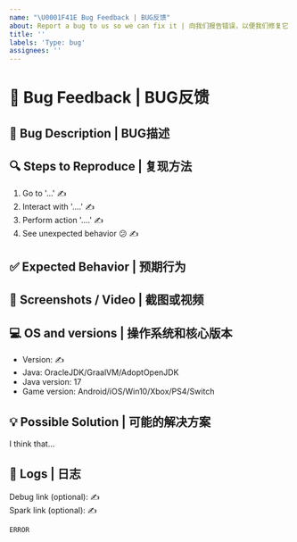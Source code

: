 ```yaml
---
name: "\U0001F41E Bug Feedback | BUG反馈" 
about: Report a bug to us so we can fix it | 向我们报告错误，以便我们修复它
title: ''
labels: 'Type: bug'
assignees: ''
---
```


# 🐞 Bug Feedback | BUG反馈

## 📝 Bug Description | BUG描述

<!-- 
Remove this comment and write a detailed description of the bug.
删除此注释并编写该错误的详细描述。
-->

## 🔍 Steps to Reproduce | 复现方法

<!-- 
Write below how we can repeat this.
下面写下我们如何重复这一点。
-->

1. Go to '...' ✍
2. Interact with '....' ✍
3. Perform action '....' ✍
4. See unexpected behavior 😕 ✍

## ✅ Expected Behavior | 预期行为

<!--
A description that is both clear and succinct, outlining your anticipated outcome.
您可通过简洁的描述概述预期行为
-->

## 📸 Screenshots / Video | 截图或视频

<!--
For a clearer understanding of your issues, it's recommended to provide screenshots or videos. Without visual aids, your issues might remain unresolved.
为了更好地理解您的问题，请附带截图或视频。如果没有图像辅助，您的问题可能无法得到解决。
-->

## 💻 OS and versions | 操作系统和核心版本

<!--
Execute the `version` command in your game or on the server console; this command will provide the necessary information.
请在游戏或服务器控制台上执行`version`指令，该指令将提供所需的信息。
-->

* Version: ✍
* Java: OracleJDK/GraalVM/AdoptOpenJDK <!-- Delete the ones that don't fit / 删除不合适的 -->
* Java version: 17 <!-- Default / 默认 -->
* Game version: Android/iOS/Win10/Xbox/PS4/Switch <!-- Delete the ones that don't fit / 删除不合适的 -->

## 💡 Possible Solution | 可能的解决方案

<!-- 
If you have any initial thoughts on how to solve this bug, please share them here. 
如果你对BUG有什么好的解决想法等，可以在此分享你的观点
-->

I think that...

## 📝 Logs | 日志

<!-- 
If you encounter an error in your console, you can share it as a message under the "ERROR" category. Just replace the word "ERROR" and then paste the error details into the message. 
如果在控制台上发现的错误日志，你可以将其复制黏贴至下面的内容栏中以便我们更好的进行分析和描述问题细节
-->

<!--
Use https://hastebin.com for big logs or dumps
对于体积过大的日志和dump文件，请使用https://hastebin.com
-->

Debug link (optional): ✍  
Spark link (optional): ✍

```error
ERROR
```